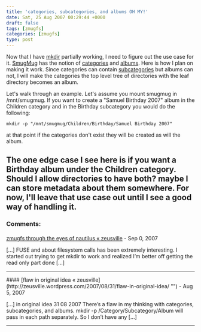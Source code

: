 ```yaml
---
title: 'categories, subcategories, and albums OH MY!'
date: Sat, 25 Aug 2007 00:29:44 +0000
draft: false
tags: [zmugfs]
categories: [zmugfs]
type: post
---
```


Now that I have [mkdir](http://zeusville.wordpress.com/2007/08/23/mkdir-works-in-zmugfs/) partially working, I need to figure out the use case for it. [SmugMug](http://www.smugmug.com) has the notion of [categories](http://smugmug.jot.com/WikiHome/1.2.0/smugmug.categories.get) and [albums](http://smugmug.jot.com/WikiHome/1.2.0/smugmug.albums.get). Here is how I plan on making it work. Since categories can contain [subcategories](http://smugmug.jot.com/WikiHome/1.2.0/smugmug.subcategories.get) but albums can not, I will make the categories the top level tree of directories with the leaf directory becomes an album.

Let's walk through an example. Let's assume you mount smugmug in /mnt/smugmug. If you want to create a "Samuel Birthday 2007" album in the Children category and in the Birthday subcategory you would do the following:

`mkdir -p "/mnt/smugmug/Children/Birthday/Samuel Birthday 2007"`

at that point if the categories don't exist they will be created as will the album.

The one edge case I see here is if you want a Birthday album under the Children category. Should I allow directories to have both? maybe I can store metadata about them somewhere. For now, I'll leave that use case out until I see a good way of handling it.
---
### Comments:
####
[zmugfs through the eyes of nautilus &laquo; zeusville](http://zeusville.wordpress.com/2007/09/09/zmugfs-through-the-eyes-of-nautilus/ "") - <time datetime="2007-09-09 20:28:25">Sep 0, 2007</time>

\[...\] FUSE and about filesystem calls has been extremely interesting. I started out trying to get mkdir to work and realized I’m better off getting the read only part done \[...\]
<hr />
####
[flaw in original idea &laquo; zeusville](http://zeusville.wordpress.com/2007/08/31/flaw-in-original-idea/ "") - <time datetime="2007-08-31 00:17:58">Aug 5, 2007</time>

\[...\] in original idea 31 08 2007 There’s a flaw in my thinking with categories, subcategories, and albums. mkdir -p /Category/Subcategory/Album will pass in each path separately. So I don’t have any \[...\]
<hr />
